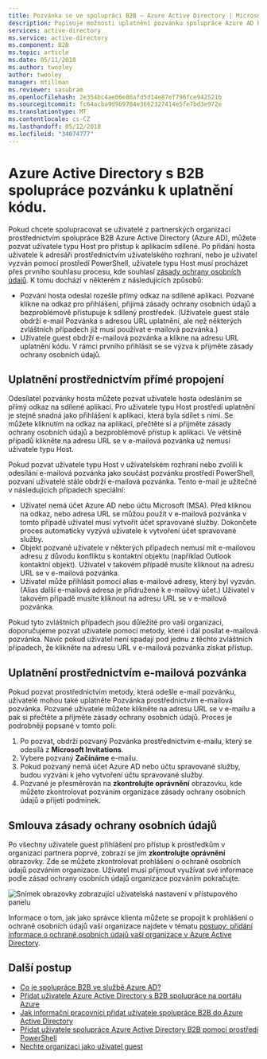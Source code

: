 ```yaml
---
title: Pozvánka se ve spolupráci B2B – Azure Active Directory | Microsoft Docs
description: Popisuje možnosti uplatnění pozvánku spolupráce Azure AD B2B pro koncové uživatele, včetně smlouvu na zásady ochrany osobních údajů.
services: active-directory
ms.service: active-directory
ms.component: B2B
ms.topic: article
ms.date: 05/11/2018
ms.author: twooley
author: twooley
manager: mtillman
ms.reviewer: sasubram
ms.openlocfilehash: 2e354bc4ae06e86afd5d14e87ef796fce942521b
ms.sourcegitcommit: fc64acba9d9b9784e3662327414e5fe7bd3e972e
ms.translationtype: MT
ms.contentlocale: cs-CZ
ms.lasthandoff: 05/12/2018
ms.locfileid: "34074777"
---
```

# <a name="azure-active-directory-b2b-collaboration-invitation-redemption"></a>Azure Active Directory s B2B spolupráce pozvánku k uplatnění kódu.

Pokud chcete spolupracovat se uživatelé z partnerských organizací prostřednictvím spolupráce B2B Azure Active Directory (Azure AD), můžete pozvat uživatele typu Host pro přístup k aplikacím sdílené. Po přidání hosta uživatele k adresáři prostřednictvím uživatelského rozhraní, nebo je uživatel vyzván pomocí prostředí PowerShell, uživatele typu Host musí procházet přes prvního souhlasu procesu, kde souhlasí [zásady ochrany osobních údajů](#privacy-policy-agreement). K tomu dochází v některém z následujících způsobů:

- Pozvání hosta odeslal rozešle přímý odkaz na sdílené aplikaci. Pozvané klikne na odkaz pro přihlášení, přijímá zásady ochrany osobních údajů a bezproblémově přistupuje k sdílený prostředek. (Uživatele guest stále obdrží e-mail Pozvánka s adresou URL uplatnění, ale než některých zvláštních případech již musí používat e-mailová pozvánka.)  
- Uživatele guest obdrží e-mailová pozvánka a klikne na adresu URL uplatnění kódu. V rámci prvního přihlásit se se výzva k přijměte zásady ochrany osobních údajů.

## <a name="redemption-through-a-direct-link"></a>Uplatnění prostřednictvím přímé propojení

Odesílatel pozvánky hosta můžete pozvat uživatele hosta odesláním se přímý odkaz na sdílené aplikaci. Pro uživatele typu Host prostředí uplatnění je stejně snadná jako přihlášení k aplikaci, která byla sdílet s nimi. Se můžete kliknutím na odkaz na aplikaci, přečtěte si a přijměte zásady ochrany osobních údajů a bezproblémově přístup k aplikaci. Ve většině případů klikněte na adresu URL se v e-mailová pozvánka už nemusí uživatele typu Host.

Pokud pozvat uživatele typu Host v uživatelském rozhraní nebo zvolili k odesílání e-mailová pozvánka jako součást pozvánku prostředí PowerShell, pozvaní uživatelé stále obdrží e-mailová pozvánka. Tento e-mail je užitečné v následujících případech speciální:

- Uživatel nemá účet Azure AD nebo účtu Microsoft (MSA). Před kliknou na odkaz, nebo adresa URL se můžou použít v e-mailová pozvánka v tomto případě uživatel musí vytvořit účet spravované služby. Dokončete proces automaticky vyzývá uživatele k vytvoření účet spravované služby.
- Objekt pozvané uživatele v některých případech nemusí mít e-mailovou adresu z důvodu konfliktu s kontaktní objektu (například Outlook kontaktní objekt). Uživatel v takovém případě musíte kliknout na adresu URL se v e-mailová pozvánka.
- Uživatel může přihlásit pomocí alias e-mailové adresy, který byl vyzván. (Alias další e-mailová adresa je přidružené k e-mailový účet.) Uživatel v takovém případě musíte kliknout na adresu URL se v e-mailová pozvánka.

Pokud tyto zvláštních případech jsou důležité pro vaši organizaci, doporučujeme pozvat uživatele pomocí metody, které i dál posílat e-mailová pozvánka. Navíc pokud uživatel není spadají pod jednu z těchto zvláštních případech, že klikněte na adresu URL v e-mailová pozvánka získat přístup.

## <a name="redemption-through-the-invitation-email"></a>Uplatnění prostřednictvím e-mailová pozvánka

Pokud pozvat prostřednictvím metody, která odešle e-mail pozvánku, uživatelé mohou také uplatněte Pozvánka prostřednictvím e-mailová pozvánka. Pozvané uživatele můžete klikněte na adresu URL se v e-mailu a pak si přečtěte a přijměte zásady ochrany osobních údajů. Proces je podrobněji popsané v tomto poli:

1.  Po pozvat, obdrží pozvaný Pozvánka prostřednictvím e-mailu, který se odesílá z **Microsoft Invitations**.
2.  Vybere pozvaný **Začínáme** e-mailu.
3.  Pokud pozvaný nemá účet Azure AD nebo účtu spravované služby, budou vyzváni k jeho vytvoření účtu spravované služby.
4.  Pozvané je přesměrován na **zkontrolujte oprávnění** obrazovku, kde můžete zkontrolovat pozváním organizace zásady ochrany osobních údajů a přijetí podmínek.

## <a name="privacy-policy-agreement"></a>Smlouva zásady ochrany osobních údajů

Po všechny uživatele guest přihlášení pro přístup k prostředkům v organizaci partnera poprvé, zobrazí se jim **zkontrolujte oprávnění** obrazovky. Zde se můžete zkontrolovat prohlášení o ochraně osobních údajů pozváním organizace. Uživatel musí přijmout využívat své informace podle zásad ochrany osobních údajů organizace pozváním pokračujte.

![Snímek obrazovky zobrazující uživatelská nastavení v přístupového panelu](media/active-directory-b2b-redemption-experience/ConsentScreen.png) 

Informace o tom, jak jako správce klienta můžete se propojit k prohlášení o ochraně osobních údajů vaší organizace najdete v tématu [postupy: přidání informace o ochraně osobních údajů vaší organizace v Azure Active Directory](https://aka.ms/adprivacystatement).

## <a name="next-steps"></a>Další postup

- [Co je spolupráce B2B ve službě Azure AD?](active-directory-b2b-what-is-azure-ad-b2b.md)
- [Přidat uživatele Azure Active Directory s B2B spolupráce na portálu Azure](active-directory-b2b-admin-add-users.md)
- [Jak informační pracovníci přidat uživatele spolupráce B2B do Azure Active Directory](active-directory-b2b-iw-add-users.md)
- [Přidat uživatele spolupráce Azure Active Directory B2B pomocí prostředí PowerShell](active-directory-b2b-api.md#powershell)
- [Nechte organizaci jako uživatel guest](active-directory-b2b-leave-the-organization.md)